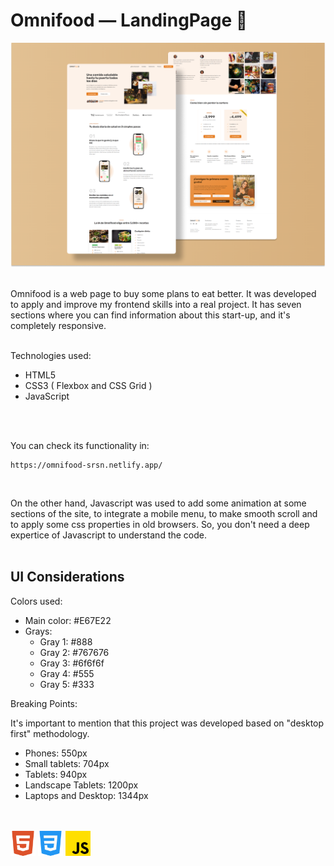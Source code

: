 # Omnifood &mdash; LandingPage 🍝

<img src="./img/design/coverpage.png" alt="Coverpage Omnifood" width=700/>
<br />
<br />

Omnifood is a web page to buy some plans to eat better. It was developed to apply and improve my frontend skills into a real project. It has seven sections where you can find information about this start-up, and it's completely responsive.
<br />
<br />

Technologies used: 

  * HTML5
  * CSS3 ( Flexbox and CSS Grid )
  * JavaScript
<br />
<br />

You can check its functionality in: 
```
https://omnifood-srsn.netlify.app/
```
<br />

On the other hand, Javascript was used to add some animation at some sections of the site, to integrate a mobile menu, to make smooth scroll and to apply some css properties in old browsers. So, you don't need a deep expertice of Javascript to understand the code.
<br />
<br />

## UI Considerations

Colors used: 
  * Main color: #E67E22
  * Grays:   
    * Gray 1: #888
    * Gray 2: #767676
    * Gray 3: #6f6f6f
    * Gray 4: #555
    * Gray 5: #333

Breaking Points: 

It's important to mention that this project was developed based on "desktop first" methodology.

  * Phones: 550px 
  * Small tablets: 704px
  * Tablets: 940px
  * Landscape Tablets: 1200px
  * Laptops and Desktop: 1344px

<br />
<br />

<img src="./img/design/html5.png" alt="Html5 logo" width="40" />
<img src="./img/design/css-3.png" alt="css3 logo" width="40" />
<img src="./img/design/js.png" alt="javascript logo" width="40" />